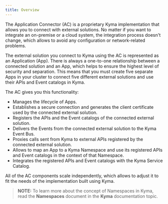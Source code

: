 ```yaml
---
title: Overview
---
```


The Application Connector (AC) is a proprietary Kyma implementation that allows you to connect with external solutions. No matter if you want to integrate an on-premise or a cloud system, the integration process doesn't change, which allows to avoid any configuration or network-related problems.

The external solution you connect to Kyma using the AC is represented as an Application (App). There is always a one-to-one relationship between a connected solution and an App, which helps to ensure the highest level of security and separation. This means that you must create five separate Apps in your cluster to connect five different external solutions and use their APIs and Event catalogs in Kyma.

The AC gives you this functionality:

- Manages the lifecycle of Apps.
- Establishes a secure connection and generates the client certificate used by the connected external solution.
- Registers the APIs and the Event catalogs of the connected external solution.
- Delivers the Events from the connected external solution to the Kyma Event Bus.
- Proxies calls sent from Kyma to external APIs registered by the connected external solution.
- Allows to map an App to a Kyma Namespace and use its registered APIs and Event catalogs in the context of that Namespace.
- Integrates the registered APIs and Event catalogs with the Kyma Service Catalog.

All of the AC components scale independently, which allows to adjust it to fit the needs of the implementation built using Kyma.

>**NOTE:** To learn more about the concept of Namespaces in Kyma, read the **Namespaces** document in the **Kyma** documentation topic.
